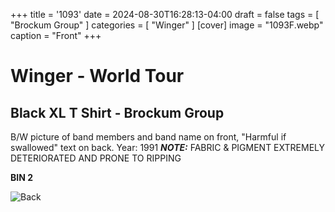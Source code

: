 +++
title = '1093'
date = 2024-08-30T16:28:13-04:00
draft = false
tags = [ "Brockum Group" ]
categories = [ "Winger" ]
[cover]
image = "1093F.webp"
caption = "Front"
+++
# Winger - World Tour
## Black XL T Shirt - Brockum Group 

B/W picture of band members and band name on front, "Harmful if swallowed" text on back. Year: 1991
***NOTE:*** FABRIC & PIGMENT EXTREMELY DETERIORATED AND PRONE TO RIPPING

**BIN 2**

![Back](/1090B.webp)

